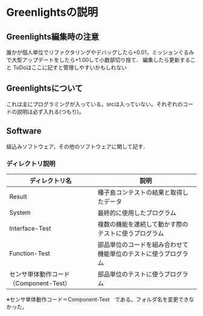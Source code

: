 # Greenlightsの説明
## Greenlights編集時の注意
誰かが個人単位でリファクタリングやデバッグしたら+0.01，ミッションぐるみで大型アップデートをしたら+1.00して小数部切り捨て． 編集したら更新すること ToDoはここに記すと管理しやすいかもしれない

## Greenlightsについて
これは主にプログラミングが入っている。srcは入っていない。それぞれのコードの説明は必ず入れる(つもり)。

## Software
組込みソフトウェア，その他のソフトウェアに関して記す．

### ディレクトリ説明
|ディレクトリ名|説明|
|----|-----|
|Result|種子島コンテストの結果と取得したデータ|
|System|最終的に使用したプログラム|
|Interface-Test|複数の機能を連続して動かす際のテストに使うプログラム|
|Function-Test|部品単位のコードを組み合わせて機能単位のテストに使うプログラム|
|センサ単体動作コード（Component-Test）|部品単位のテストに使うプログラム|

※センサ単体動作コード＝Component-Test　である。フォルダ名を変更できなかった。

